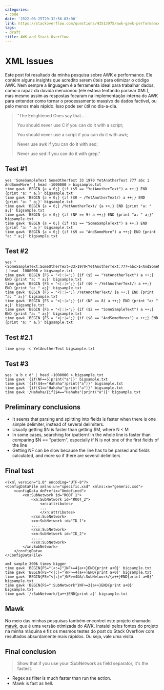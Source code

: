 ```yaml
---
categories:
- code
date: '2022-06-25T20:32:56-03:00'
link: https://stackoverflow.com/questions/43513975/awk-gawk-performance
tags:
- draft
title: AWK and Stack Overflow
---
```


# XML Issues

Este post foi resultado da minha pesquisa sobre AWK e performance. Ele contém alguns insights que acredito serem úteis para otimizar o código AWK. Nem sempre a linguagem é a ferramenta ideal para trabalhar dados, como o rapaz da dúvida mencionou (ele estava tentando parsear XML), mas mesmo assim as respostas focaram na implementação interna do AWK para entender como tornar o processamento massivo de dados factível, ou pelo menos mais rápido. Isso pode ser útil no dia-a-dia.

>
> "The Enlightened Ones say that....
> 
> You should never use C if you can do it with a script;
>
> You should never use a script if you can do it with awk;
>
> Never use awk if you can do it with sed;
>
> Never use sed if you can do it with grep."
>

## Test #1

```
yes 'SomeSampleText SomeOtherText 33 1970 YetAnotherText 777 abc 1 AndSomeMore' | head -1000000 > bigsample.txt
time gawk 'BEGIN {a = 0;} {if ($5 == "YetAnotherText") a ++;} END {print "a: " a;}' bigsample.txt
time gawk 'BEGIN {a = 0;} {if ($0 ~ /YetAnotherText/) a ++;} END {print "a: " a;}' bigsample.txt
time gawk 'BEGIN {a = 0;} /YetAnotherText/ {a ++;} END {print "a: " a;}' bigsample.txt
time gawk 'BEGIN {a = 0;} {if (NF == 9) a ++;} END {print "a: " a;}' bigsample.txt
time gawk 'BEGIN {a = 0;} {if ($1 == "SomeSampleText") a ++;} END {print "a: " a;}' bigsample.txt
time gawk 'BEGIN {a = 0;} {if ($9 == "AndSomeMore") a ++;} END {print "a: " a;}' bigsample.txt
```

## Test #2

```
yes "<SomeSampleText:SomeOtherText=33>1970<YetAnotherText:777=abc>1<AndSomeMore>" | head -1000000 > bigsample.txt
time gawk 'BEGIN {FS = "<|:|=";} {if ($5 == "YetAnotherText") a ++;} END {print "a: " a;}' bigsample.txt
time gawk 'BEGIN {FS = "<|:|=";} {if ($0 ~ /YetAnotherText/) a ++;} END {print "a: " a;}' bigsample.txt
time gawk 'BEGIN {FS = "<|:|=";} /YetAnotherText/ {a ++;} END {print "a: " a;}' bigsample.txt
time gawk 'BEGIN {FS = "<|:|=";} {if (NF == 8) a ++;} END {print "a: " a;}' bigsample.txt
time gawk 'BEGIN {FS = "<|:|=";} {if ($2 == "SomeSampleText") a ++;} END {print "a: " a;}' bigsample.txt
time gawk 'BEGIN {FS = "<|:|=";} {if ($8 == "AndSomeMore>") a ++;} END {print "a: " a;}' bigsample.txt
```

## Test #2.1

```
time grep -c YetAnotherText bigsample.txt
```

## Test #3

```
yes 'a b c d' | head -1000000 > bigsample.txt
time gawk '{if(NF==5)print("a")}' bigsample.txt
time gawk '{if($4=="Hahaha")print("a")}' bigsample.txt
time gawk '{if($1=="Hahaha")print("a")}' bigsample.txt
time gawk '/Hahaha/{if($4=="Hahaha")print("a")}' bigsample.txt
```

## Preliminary conclusions

 - It seems that parsing and splitting into fields is faster when there is one simple delimiter, instead of several delimiters.
 - Usually getting $N is faster than getting $M, where N < M
 - In some cases, searching for /pattern/ in the whole line is faster than comparing $N == "pattern", especially if N is not one of the first fields of the line
 - Getting NF can be slow because the line has to be parsed and fields calculated, and more so if there are several delimiters

## Final test

```
<?xml version="1.0" encoding="UTF-8"?>
<ConfigDataFile xmlns:un="specific.xsd" xmlns:xn="generic.xsd">
    <configData dnPrefix="Undefined">
        <xn:SubNetwork id="ROOT_1">
            <xn:SubNetwork id="ROOT_2">
                <xn:attributes>
                ...
                </xn:attributes>
            </xn:SubNetwork>
            <xn:SubNetwork id="ID_1">
            ....
            </xn:SubNetwork>
            <xn:SubNetwork id="ID_2">
            .....
            </xn:SubNetwork>
        </xn:SubNetwork>
    </configData>
</ConfigDataFile>
```

```
xml sample 300k times bigger
time gawk 'BEGIN{FS="[<:=]"}NF>=4{a++}END{print a+0}' bigsample.txt
time gawk 'BEGIN{FS="<|:|="}NF>=4{a++}END{print a+0}' bigsample.txt
time gawk 'BEGIN{FS="<|:|="}NF>=4&&/:SubNetwork/{a++}END{print a+0}' bigsample.txt
time gawk 'BEGIN{FS=":SubNetwork"}NF>=2{a++}END{print a+0}' bigsample.txt
time gawk '/:SubNetwork/{a++}END{print a}' bigsample.txt
```

## Mawk

No meio das minhas pesquisas também encontrei este projeto chamado [mawk](https://invisible-island.net/mawk/), que é uma versão otimizada do AWK. Instalei pelos fontes do projeto na minha máquina e fiz os mesmos testes do post do Stack Overflow com resultados absurdamente mais rápidos. Ou seja, vale uma visita.

## Final conclusion

> 
> Show that if you use your :SubNetwork as field separator, it's the fastest.
> 

 - Regex as filter is much faster than run the action.
 - Mawk is fast as hell.

